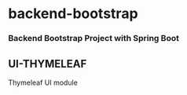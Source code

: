 # backend-bootstrap

### Backend Bootstrap Project with Spring Boot
## UI-THYMELEAF

Thymeleaf UI module
